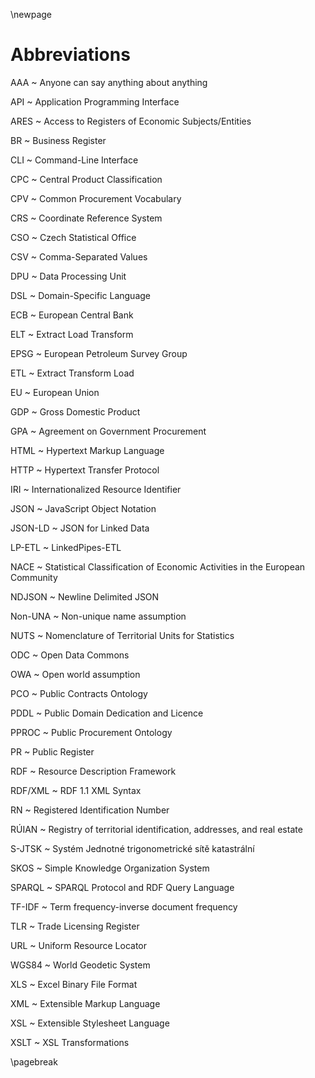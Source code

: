 \newpage

# Abbreviations

AAA
~ Anyone can say anything about anything

API
~ Application Programming Interface

ARES
~ Access to Registers of Economic Subjects/Entities

BR
~ Business Register

CLI
~ Command-Line Interface

CPC
~ Central Product Classification

CPV
~ Common Procurement Vocabulary

CRS
~ Coordinate Reference System

CSO
~ Czech Statistical Office

CSV
~ Comma-Separated Values

DPU
~ Data Processing Unit

DSL
~ Domain-Specific Language

ECB
~ European Central Bank

ELT
~ Extract Load Transform

EPSG
~ European Petroleum Survey Group

ETL
~ Extract Transform Load

EU
~ European Union

GDP
~ Gross Domestic Product

GPA
~ Agreement on Government Procurement

HTML
~ Hypertext Markup Language

HTTP
~ Hypertext Transfer Protocol

IRI
~ Internationalized Resource Identifier

JSON
~ JavaScript Object Notation

JSON-LD
~ JSON for Linked Data

LP-ETL
~ LinkedPipes-ETL

NACE
~ Statistical Classification of Economic Activities in the European Community

NDJSON
~ Newline Delimited JSON

Non-UNA
~ Non-unique name assumption

NUTS
~ Nomenclature of Territorial Units for Statistics

ODC
~ Open Data Commons

OWA
~ Open world assumption

PCO
~ Public Contracts Ontology

PDDL
~ Public Domain Dedication and Licence

PPROC
~ Public Procurement Ontology

PR
~ Public Register

RDF
~ Resource Description Framework

RDF/XML
~ RDF 1.1 XML Syntax

RN
~ Registered Identification Number

RÚIAN
~ Registry of territorial identification, addresses, and real estate

S-JTSK
~ Systém Jednotné trigonometrické sítě katastrální

SKOS
~ Simple Knowledge Organization System

SPARQL
~ SPARQL Protocol and RDF Query Language

TF-IDF
~ Term frequency-inverse document frequency

TLR
~ Trade Licensing Register

URL
~ Uniform Resource Locator

WGS84
~ World Geodetic System

XLS
~ Excel Binary File Format

XML
~ Extensible Markup Language

XSL
~ Extensible Stylesheet Language

XSLT
~ XSL Transformations

\pagebreak
